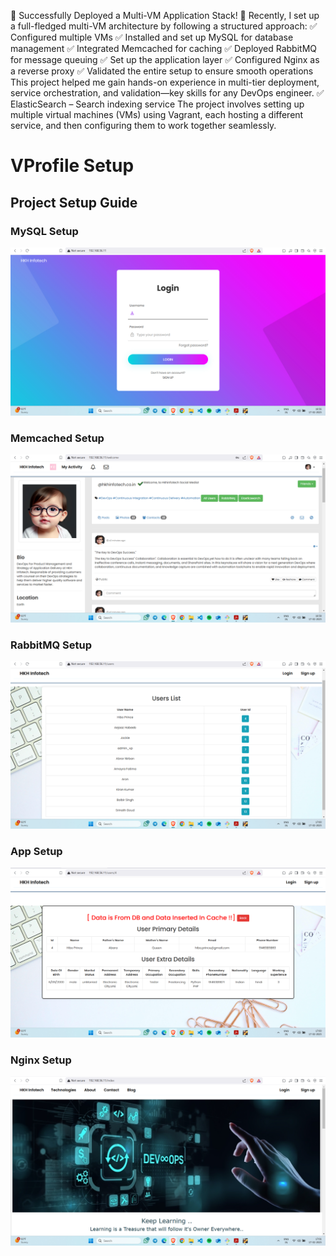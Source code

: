 🚀 Successfully Deployed a Multi-VM Application Stack! 🚀
Recently, I set up a full-fledged multi-VM architecture by following a structured approach:
✅ Configured multiple VMs
✅ Installed and set up MySQL for database management
✅ Integrated Memcached for caching
✅ Deployed RabbitMQ for message queuing
✅ Set up the application layer
✅ Configured Nginx as a reverse proxy
✅ Validated the entire setup to ensure smooth operations
This project helped me gain hands-on experience in multi-tier deployment, service orchestration, and validation—key skills for any DevOps engineer.
✅ ElasticSearch – Search indexing service
The project involves setting up multiple virtual machines (VMs) using Vagrant, each hosting a different service, and then configuring them to work together seamlessly.
# VProfile Setup

## Project Setup Guide

### MySQL Setup
![MySQL Setup](https://github.com/SnehalShirture/VProfile-setup/blob/main/images/img1.png)

### Memcached Setup
![Memcached Setup](https://github.com/SnehalShirture/VProfile-setup/blob/main/images/img2.png)

### RabbitMQ Setup
![RabbitMQ Setup](https://github.com/SnehalShirture/VProfile-setup/blob/main/images/img3.png)

### App Setup
![App Setup](https://github.com/SnehalShirture/VProfile-setup/blob/main/images/img4.png)

### Nginx Setup
![Nginx Setup](https://github.com/SnehalShirture/VProfile-setup/blob/main/images/img5.png)
